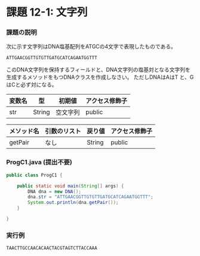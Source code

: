 # 課題 12-1: 文字列

### 課題の説明
次に示す文字列はDNA塩基配列をATGCの4文字で表現したものである。

`ATTGAACGGTTGTGTTGATGCATCAGAATGGTTT`

このDNA文字列を保持するフィールドと、DNA文字列の塩基対となる文字列を生成するメソッドをもつDNAクラスを作成しなさい。
ただしDNAはAはT と、GはCと必ず対になる。

| 変数名 | 型 | 初期値  | アクセス修飾子 |
|-----|-----|------|-----------------|
| str | String | 空文字列 | public  | 

| メソッド名 | 引数のリスト | 戻り値  | アクセス修飾子 |
|-------|---------|------|--------|
| getPair   | なし  | String | public | 

### ProgC1.java (提出不要)
```java
public class ProgC1 {

	public static void main(String[] args) {
		DNA dna = new DNA();
		dna.str = "ATTGAACGGTTGTGTTGATGCATCAGAATGGTTT";
		System.out.println(dna.getPair());
	}

}
```

### 実行例
```
TAACTTGCCAACACAACTACGTAGTCTTACCAAA
```
